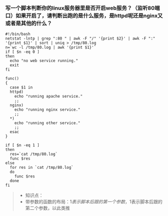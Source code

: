 ### 写一个脚本判断你的linux服务器里是否开启web服务？（监听80端口）如果开启了，请判断出跑的是什么服务，是httpd呢还是nginx又或者是其他的什么？

	#!/bin/bash
	netstat -lntp | grep ":80 " | awk -F "/" '{print $2}' | awk -F ":" '{print $1}' | sort | uniq > /tmp/80.log
	n=`wc -l /tmp/80.log | awk '{print $1}'`
	if [ $n -eq 0 ]
	then
	  echo "no web service running."
	  exit
	fi

	func()
	{
	  case $1 in
	  httpd)
		echo "running apache service."
		;;
	  nginx)
		echo "running nginx service."
		;;
	  *)
		echo "running other service."
		;;
	  esac
	}

	if [ $n -eq 1 ]
	then
	  res=`cat /tmp/80.log`
	  func $res
	else
	  for res in `cat /tmp/80.log`
	  do
		func $res
	  done
	fi

> * 知识点：
> * 带参数的函数的布局：$1表示脚本后跟的第一个参数，$1表示脚本后跟的第二个参数，以此类推